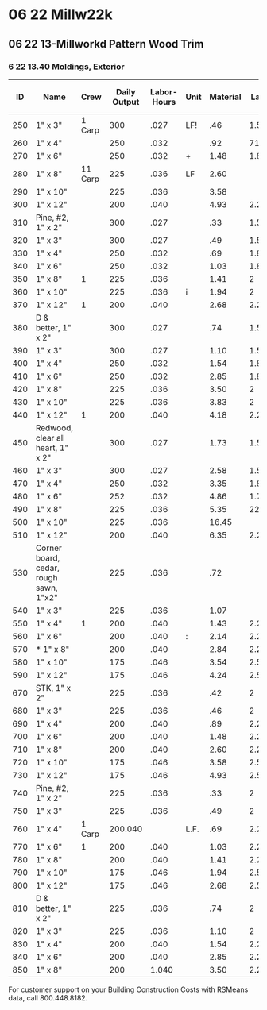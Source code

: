 # 06 22 Millw22k

## 06 22 13-Millworkd Pattern Wood Trim

### 6 22 13.40 Moldings, Exterior

| ID  | Name                                 | Crew    | Daily Output | Labor-Hours | Unit | Material | Labor  | Equipment | Total | Total Incl O&P |
|-----|--------------------------------------|---------|-------------|-------------|------|----------|--------|-----------|-------|----------------|
| 250 | 1" x 3"                              | 1 Carp  | 300         | .027        | LF!  | .46      | 1.50   |           | 1.96  | 2.74           |
| 260 | 1" x 4"                              |         | 250         | .032        |      | .92      | 71.80  |           | 2.72  | 3.70           |
| 270 | 1" x 6"                              |         | 250         | .032        | +    | 1.48     | 1.80   |           | 3.28  | 4.31           |
| 280 | 1" x 8"                              | 11 Carp | 225         | .036        | LF   | 2.60     |        |           | 4.60  | 5.85           |
| 290 | 1" x 10"                             |         | 225         | .036        |      | 3.58     |        |           | 5.58  | 6.90           |
| 300 | 1" x 12"                             |         | 200         | .040        |      | 4.93     | 2.25   |           | 7.18  | 8.80           |
| 310 | Pine, #2, 1" x 2"                    |         | 300         | .027        |      | .33      | 1.50   |           | 1.83  | 2.60           |
| 320 | 1" x 3"                              |         | 300         | .027        |      | .49      | 1.50   |           | 1.94  | 2.77           |
| 330 | 1" x 4"                              |         | 250         | .032        |      | .69      | 1.80   |           | 2.49  | 3.44           |
| 340 | 1" x 6"                              |         | 250         | .032        |      | 1.03     | 1.80   |           | 2.83  | 3.82           |
| 350 | 1" x 8"                              | 1       | 225         | .036        |      | 1.41     | 2      |           | 3.41  | 4.53           |
| 360 | 1" x 10"                             |         | 225         | .036        | i    | 1.94     | 2      |           | 3.94  | 5.10           |
| 370 | 1" x 12"                             | 1       | 200         | .040        |      | 2.68     | 2.25   |           | 4.93  | 6.30           |
| 380 | D & better, 1" x 2"                  |         | 300         | .027        |      | .74      | 1.50   |           | 2.24  | 3.05           |
| 390 | 1" x 3"                              |         | 300         | .027        |      | 1.10     | 1.50   |           | 2.60  | 3.44           |
| 400 | 1" x 4"                              |         | 250         | .032        |      | 1.54     | 1.80   |           | 3.34  | 4.38           |
| 410 | 1" x 6"                              |         | 250         | .032        |      | 2.85     | 1.80   |           | 4.65  | 5.80           |
| 420 | 1" x 8"                              |         | 225         | .036        |      | 3.50     | 2      |           | 5.50  | 6.85           |
| 430 | 1" x 10"                             |         | 225         | .036        |      | 3.83     | 2      |           | 5.83  | 7.20           |
| 440 | 1" x 12"                             | 1       | 200         | .040        |      | 4.18     | 2.25   |           | 6.43  | 7.95           |
| 450 | Redwood, clear all heart, 1" x 2"    |         | 300         | .027        |      | 1.73     | 1.50   |           | 3.23  | 4.13           |
| 460 | 1" x 3"                              |         | 300         | .027        |      | 2.58     | 1.50   |           | 4.08  | 5.05           |
| 470 | 1" x 4"                              |         | 250         | .032        |      | 3.35     | 1.80   |           | 5.15  | 6.35           |
| 480 | 1" x 6"                              |         | 252         | .032        |      | 4.86     | 1.79   |           | 6.65  | 8              |
| 490 | 1" x 8"                              |         | 225         | .036        |      | 5.35     | 22222  |           | 7.35  | 8.90           |
| 500 | 1" x 10"                             |         | 225         | .036        |      | 16.45    |        |           | 18.45 | 21             |
| 510 | 1" x 12"                             |         | 200         | .040        |      | 6.35     | 2.25   |           | 8.60  | 10.35          |
| 530 | Corner board, cedar, rough sawn, 1"x2"|        | 225         | .036        |      | .72      |        |           | 2.72  | 3.78           |
| 540 | 1" x 3"                              |         | 225         | .036        |      | 1.07     |        |           | 3.07  | 4.16           |
| 550 | 1" x 4"                              | 1       | 200         | .040        |      | 1.43     | 2.25   |           | 3.68  | 4.93           |
| 560 | 1" x 6"                              |         | 200         | .040        | :    | 2.14     | 2.25   |           | 4.39  | 5.70           |
| 570 | * 1" x 8"                            |         | 200         | .040        |      | 2.84     | 2.25   |           | 5.09  | 6.50           |
| 580 | 1" x 10"                             |         | 175         | .046        |      | 3.54     | 2.57   |           | 6.11  | 7.70           |
| 590 | 1" x 12"                             |         | 175         | .046        |      | 4.24     | 2.57   |           | 6.81  | 8.50           |
| 670 | STK, 1" x 2"                         |         | 225         | .036        |      | .42      | 2      |           | 2.42  | 3.44           |
| 680 | 1" x 3"                              |         | 225         | .036        |      | .46      | 2      |           | 2.46  | 3.49           |
| 690 | 1" x 4"                              |         | 200         | .040        |      | .89      | 2.25   |           | 3.14  | 4.33           |
| 700 | 1" x 6"                              |         | 200         | .040        |      | 1.48     | 2.25   |           | 3.73  | 4.98           |
| 710 | 1" x 8"                              |         | 200         | .040        |      | 2.60     | 2.25   |           | 4.85  | 6.20           |
| 720 | 1" x 10"                             |         | 175         | .046        |      | 3.58     | 2.57   |           | 6.15  | 7.75           |
| 730 | 1" x 12"                             |         | 175         | .046        |      | 4.93     | 2.57   |           | 7.50  | 9.30           |
| 740 | Pine, #2, 1" x 2"                    |         | 225         | .036        |      | .33      | 2      |           | 2.33  | 3.35           |
| 750 | 1" x 3"                              |         | 225         | .036        |      | .49      | 2      |           | 2.49  | 3.52           |
| 760 | 1" x 4"                              | 1 Carp  | 200.040     |             | L.F. | .69      | 2.25   |           | 2.94  | 4.11           |
| 770 | 1" x 6"                              | 1       | 200         | .040        |      | 1.03     | 2.25   |           | 3.28  | 4.49           |
| 780 | 1" x 8"                              |         | 200         | .040        |      | 1.41     | 2.25   |           | 3.66  | 4.90           |
| 790 | 1" x 10"                             |         | 175         | .046        |      | 1.94     | 2.57   |           | 4.51  | 5.95           |
| 800 | 1" x 12"                             |         | 175         | .046        |      | 2.68     | 2.57   |           | 5.25  | 6.80           |
| 810 | D & better, 1" x 2"                  |         | 225         | .036        |      | .74      | 2      |           | 22.74 | 3.80           |
| 820 | 1" x 3"                              |         | 225         | .036        |      | 1.10     | 2      |           | 3.10  | 4.19           |
| 830 | 1" x 4"                              |         | 200         | .040        |      | 1.54     | 2.25   |           | 3.79  | 5.05           |
| 840 | 1" x 6"                              |         | 200         | .040        |      | 2.85     | 2.25   |           | 5.10  | 6.50           |
| 850 | 1" x 8"                              |         | 200         | 1.040       |      | 3.50     | 2.25   |           | 5.75  | 7.20           |

For customer support on your Building Construction Costs with RSMeans data, call 800.448.8182.